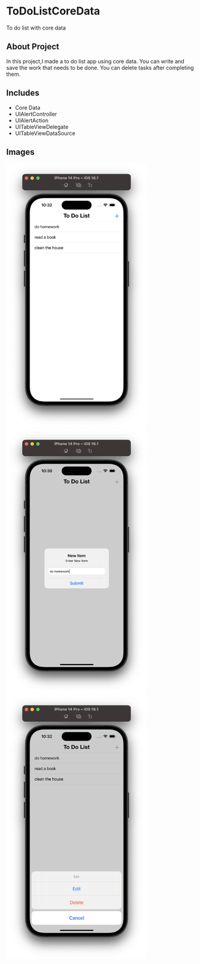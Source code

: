 # ToDoListCoreData
To do list with core data


## About Project
In this project,I made a to do list app using core data. You can write and save the work that needs to be done. You can delete tasks after completing them.

## Includes

* Core Data
* UIAlertController
* UIAlertAction
* UITableViewDelegate
* UITableViewDataSource



## Images
<img src="https://github.com/ozlemcali/ToDoListCoreData/blob/main/GithubSS/ekranresmi1.png" width ="372.8" height= "702.4"> <img src="https://github.com/ozlemcali/ToDoListCoreData/blob/main/GithubSS/ekranresmi2.png" width ="372.8" height= "702.4"> 
<img src="https://github.com/ozlemcali/ToDoListCoreData/blob/main/GithubSS/ekranresmi3.png" width ="372.8" height= "702.4"> 
